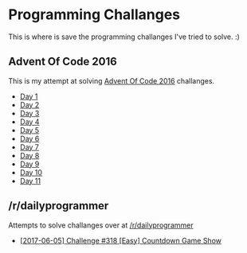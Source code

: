 # Programming Challanges

This is where is save the programming challanges I've tried to solve. :)

## Advent Of Code 2016

This is my attempt at solving [Advent Of Code 2016](http://adventofcode.com/2016) challanges.

- [Day 1](advent-of-code-2016/day_01/src/main.rs)
- [Day 2](advent-of-code-2016/day_02/src/main.rs)
- [Day 3](advent-of-code-2016/day_03/src/main.rs)
- [Day 4](advent-of-code-2016/day_04/src/main.rs)
- [Day 5](advent-of-code-2016/day_05/src/main.rs)
- [Day 6](advent-of-code-2016/day_06/src/main.rs)
- [Day 7](advent-of-code-2016/day_07/src/main.rs)
- [Day 8](advent-of-code-2016/day_08)
- [Day 9](advent-of-code-2016/day_09)
- [Day 10](advent-of-code-2016/day_10)
- [Day 11](advent-of-code-2016/day_11)

## /r/dailyprogrammer

Attempts to solve challanges over at [/r/dailyprogrammer](https://reddit.com/r/dailyprogrammer)

- [[2017-06-05] Challenge #318 [Easy] Countdown Game Show](dailyprogrammer/easy_countdown_game_show/src/countdown.cr)
